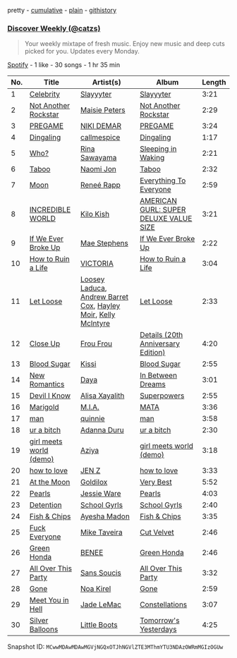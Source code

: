 pretty - [cumulative](/playlists/cumulative/37i9dQZEVXcJR8Ys0NBejf.md) - [plain](/playlists/plain/37i9dQZEVXcJR8Ys0NBejf) - [githistory](https://github.githistory.xyz/mackorone/spotify-playlist-archive/blob/main/playlists/plain/37i9dQZEVXcJR8Ys0NBejf)

### [Discover Weekly \(@catzs\)](https://open.spotify.com/playlist/37i9dQZEVXcJR8Ys0NBejf)

> Your weekly mixtape of fresh music\. Enjoy new music and deep cuts picked for you\. Updates every Monday.

[Spotify](https://open.spotify.com/user/spotify) - 1 like - 30 songs - 1 hr 35 min

| No. | Title | Artist(s) | Album | Length |
|---|---|---|---|---|
| 1 | [Celebrity](https://open.spotify.com/track/5TfTuipU7TlZh8bki6ZNsW) | [Slayyyter](https://open.spotify.com/artist/4QM5QCHicznALtX885CnZC) | [Slayyyter](https://open.spotify.com/album/0e35TENSTAVVkaHlVEsTtz) | 3:21 |
| 2 | [Not Another Rockstar](https://open.spotify.com/track/43pulC9QdGwabXUtVHYnjY) | [Maisie Peters](https://open.spotify.com/artist/2RVvqRBon9NgaGXKfywDSs) | [Not Another Rockstar](https://open.spotify.com/album/1kiowmIzvFyO1hXi1Wyqkn) | 2:29 |
| 3 | [PREGAME](https://open.spotify.com/track/420s1nVZT3zIRLfmqCOyyA) | [NIKI DEMAR](https://open.spotify.com/artist/6YsltkujF8WzkCRM9S5vy5) | [PREGAME](https://open.spotify.com/album/5Js77sRZpXdAyOvEap192Z) | 3:24 |
| 4 | [Dingaling](https://open.spotify.com/track/771FqDuDKkMjJKgPkaVIBh) | [callmespice](https://open.spotify.com/artist/3QxggyZ1H2384PZ6uJFXc0) | [Dingaling](https://open.spotify.com/album/0rEXRed2JpdUu1Ea5IEVmA) | 1:17 |
| 5 | [Who?](https://open.spotify.com/track/2gdn1IDxIjjsiXFpfdwfRw) | [Rina Sawayama](https://open.spotify.com/artist/2KEqzdPS7M5YwGmiuPTdr5) | [Sleeping in Waking](https://open.spotify.com/album/2EXjrlqsinxkPKguQMlbN2) | 2:21 |
| 6 | [Taboo](https://open.spotify.com/track/60wVWtfPxtZUWPfOcN9IaJ) | [Naomi Jon](https://open.spotify.com/artist/7dp0IBlB3OJ5WYURSsc6Do) | [Taboo](https://open.spotify.com/album/1nWDttocadmpzZJ7iPnUDS) | 2:32 |
| 7 | [Moon](https://open.spotify.com/track/3jJNg3l3NoZwQKESfr04VS) | [Reneé Rapp](https://open.spotify.com/artist/2hUYKu1x0UZQXvzCmggvSn) | [Everything To Everyone](https://open.spotify.com/album/4Kk5hoolfW8UN6cTSo5fXJ) | 2:59 |
| 8 | [INCREDIBLE WORLD](https://open.spotify.com/track/1AhGBxVYGKwTDn1yr5EDiI) | [Kilo Kish](https://open.spotify.com/artist/7lsnwlX6puQ7lcpSEpJbZE) | [AMERICAN GURL: SUPER DELUXE VALUE SIZE](https://open.spotify.com/album/6w3qgPT9n2ZNScSARe8KcF) | 3:21 |
| 9 | [If We Ever Broke Up](https://open.spotify.com/track/6maTPqynTmrkWIralgGaoP) | [Mae Stephens](https://open.spotify.com/artist/311uEW9rt5g2NmzjGEKS2E) | [If We Ever Broke Up](https://open.spotify.com/album/4eadTzshRApGna6Ppz5XwO) | 2:22 |
| 10 | [How to Ruin a Life](https://open.spotify.com/track/0K8FG8keRJSdg5glmViJXa) | [VICTORIA](https://open.spotify.com/artist/21rgoGGMOSvl9RD6zeuOnq) | [How to Ruin a Life](https://open.spotify.com/album/4x4Cjwdzp1uq4aOTmjH9sG) | 3:04 |
| 11 | [Let Loose](https://open.spotify.com/track/0xG5kls0wPIqSBWvoEIfiz) | [Loosey Laduca](https://open.spotify.com/artist/7mxneT9q1Ze9iZ0Ousgd98), [Andrew Barret Cox](https://open.spotify.com/artist/4nhTegqVKeJefayKd3K13N), [Hayley Moir](https://open.spotify.com/artist/6COpkDhqMxLe3UaRHAmNY2), [Kelly McIntyre](https://open.spotify.com/artist/5foyiDvEn0QyMGXrMzjD3F) | [Let Loose](https://open.spotify.com/album/1FytwAfYWmeaf6dwrQ4QIa) | 2:33 |
| 12 | [Close Up](https://open.spotify.com/track/5tFaSjz0MgMJ2rylWRPrae) | [Frou Frou](https://open.spotify.com/artist/6MUyqmIQ35inLjch0YzIEG) | [Details \(20th Anniversary Edition\)](https://open.spotify.com/album/2GSgBvAl6zL86PpLEjYEcg) | 4:20 |
| 13 | [Blood Sugar](https://open.spotify.com/track/5WzbtsrP0WCTvCnNGgoxMj) | [Kissi](https://open.spotify.com/artist/48FGhVmpVUfbDb6iRMYIf0) | [Blood Sugar](https://open.spotify.com/album/64Awe7sdJxGVPPZpmtYte8) | 2:55 |
| 14 | [New Romantics](https://open.spotify.com/track/2h4B7jXN0LHANtw2NeGKc5) | [Daya](https://open.spotify.com/artist/6Dd3NScHWwnW6obMFbl1BH) | [In Between Dreams](https://open.spotify.com/album/3r6WmUjMVoxX7iVyuXfHAO) | 3:01 |
| 15 | [Devil I Know](https://open.spotify.com/track/0LUrmiS9efNjUz5ne1omIv) | [Alisa Xayalith](https://open.spotify.com/artist/6yI9BJNdoOE6vjbZGoGyGz) | [Superpowers](https://open.spotify.com/album/74J9x50BqoMokcEMnVZXWA) | 2:55 |
| 16 | [Marigold](https://open.spotify.com/track/0T9sqokGD9XvJ8QJ0K1RkD) | [M.I.A.](https://open.spotify.com/artist/0QJIPDAEDILuo8AIq3pMuU) | [MATA](https://open.spotify.com/album/2fexyU9sHdXHmI1jvPqrxX) | 3:36 |
| 17 | [man](https://open.spotify.com/track/5Hx1C1ik2gQpoztd8fstot) | [quinnie](https://open.spotify.com/artist/4aEuFytRb43SAgjchJDk5e) | [man](https://open.spotify.com/album/4uxMo66hTRBC8YSXOq9hPv) | 3:58 |
| 18 | [ur a bitch](https://open.spotify.com/track/0rIyGzKYFeYGUKrQUnZwR5) | [Adanna Duru](https://open.spotify.com/artist/3Ov1o1t4WuiZfVcU7rXG90) | [ur a bitch](https://open.spotify.com/album/6NKD7pZV97cesnUVyMToGO) | 2:30 |
| 19 | [girl meets world \(demo\)](https://open.spotify.com/track/6hlnlpohrjcCVqDSauEZPs) | [Aziya](https://open.spotify.com/artist/5GlFG0lCadjEBnY1w1FwwW) | [girl meets world \(demo\)](https://open.spotify.com/album/6gCCwW3eHJZFYg0mblFABh) | 3:18 |
| 20 | [how to love](https://open.spotify.com/track/0yo9larsomF52ozr81jCEm) | [JEN Z](https://open.spotify.com/artist/1fqQGhjVuevPcROlYKzn4b) | [how to love](https://open.spotify.com/album/6IYXm4IxC9QYNoYGwFIbWD) | 3:33 |
| 21 | [At the Moon](https://open.spotify.com/track/1KuOXeWaIO8Lhp4paGLwJo) | [Goldilox](https://open.spotify.com/artist/336wP75Xfy1WoqKRFt17IO) | [Very Best](https://open.spotify.com/album/3KaahWIRaIssbWqPOVvKGj) | 5:52 |
| 22 | [Pearls](https://open.spotify.com/track/6PUo33nojdU5hWhMR0zRuf) | [Jessie Ware](https://open.spotify.com/artist/5Mq7iqCWBzofK39FBqblNc) | [Pearls](https://open.spotify.com/album/0hYPHftx8NuPLay4HGNnbX) | 4:03 |
| 23 | [Detention](https://open.spotify.com/track/5uiSoc8DI0EozPzpLl46ta) | [School Gyrls](https://open.spotify.com/artist/4zfTcqK4VudzZgd0T8g1Fi) | [School Gyrls](https://open.spotify.com/album/0RPhaTlFP3JfmAQGKgqo24) | 2:40 |
| 24 | [Fish & Chips](https://open.spotify.com/track/37LOkAhQ9scYvyuCIy49Jz) | [Ayesha Madon](https://open.spotify.com/artist/4VnDOpK4rdMBMihlIt6Uxr) | [Fish & Chips](https://open.spotify.com/album/0gO4b6waBzttWJKS7ZYvFG) | 3:35 |
| 25 | [Fuck Everyone](https://open.spotify.com/track/00LrDqrDb1fTeG5vT7hB5e) | [Mike Taveira](https://open.spotify.com/artist/1zEBFt39bOEItIt8dxf3kJ) | [Cut Velvet](https://open.spotify.com/album/6d1QycrvQbPhpsWv4cBuiU) | 2:46 |
| 26 | [Green Honda](https://open.spotify.com/track/6YufjjSqUweXdQHduL76zr) | [BENEE](https://open.spotify.com/artist/0Cp8WN4V8Tu4QJQwCN5Md4) | [Green Honda](https://open.spotify.com/album/46O3bl9CMEXxzQubtLz4Zq) | 2:46 |
| 27 | [All Over This Party](https://open.spotify.com/track/4Wbfb7B6ke5nJZUHX0P7mk) | [Sans Soucis](https://open.spotify.com/artist/4vXFvvWirlvTwcl184KfDc) | [All Over This Party](https://open.spotify.com/album/4ofp2cEcuD3oelw7Qp3ooz) | 3:32 |
| 28 | [Gone](https://open.spotify.com/track/307xzW2nYqkHpnQpt6JM1T) | [Noa Kirel](https://open.spotify.com/artist/1wak0ZG1LUrZPYx8RDTQoD) | [Gone](https://open.spotify.com/album/05hHYbkCCQ4AUKCbja744B) | 2:59 |
| 29 | [Meet You in Hell](https://open.spotify.com/track/3P9p7VRW5yDUdHmbk9TmJc) | [Jade LeMac](https://open.spotify.com/artist/4JnJjqxsTp8E5rZsyITf63) | [Constellations](https://open.spotify.com/album/4b1xWMGSJAtnnQxd2JVDw6) | 3:07 |
| 30 | [Silver Balloons](https://open.spotify.com/track/0KlgBmdbCYZ12fIaDtDNWr) | [Little Boots](https://open.spotify.com/artist/0MoXIHcFwhIWnFgBfdvQ30) | [Tomorrow's Yesterdays](https://open.spotify.com/album/20YnSENPukDCIyjvNxAZvW) | 4:25 |

Snapshot ID: `MCwwMDAwMDAwMGVjNGQxOTJhNGVlZTE3MThmYTU3NDAzOWRmMGIzOGUw`
